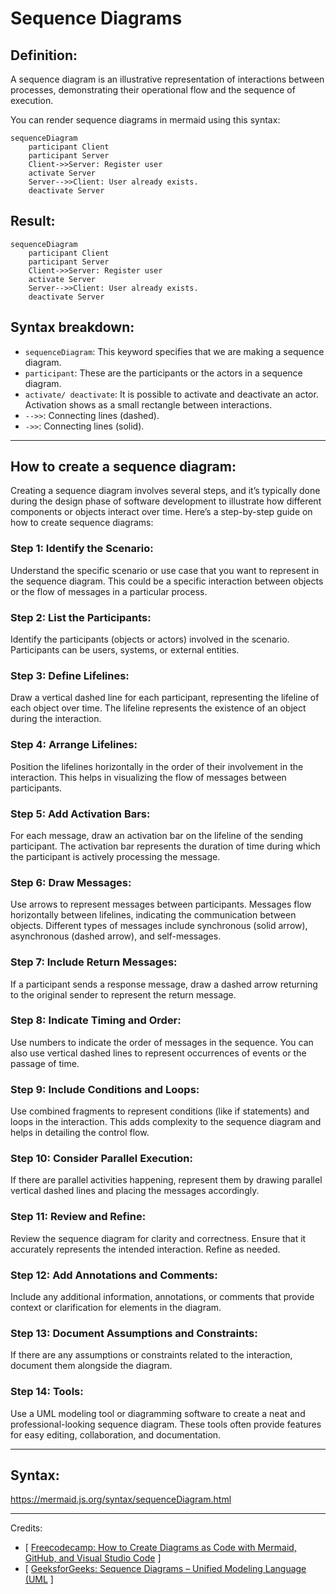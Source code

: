 # Sequence Diagrams

## Definition:
A sequence diagram is an illustrative representation of interactions between processes, demonstrating their operational flow and the sequence of execution.

You can render sequence diagrams in mermaid using this syntax:
```
sequenceDiagram
    participant Client
    participant Server
    Client->>Server: Register user
    activate Server
    Server-->>Client: User already exists.
    deactivate Server
```

## Result:
```mermaid
sequenceDiagram
    participant Client
    participant Server
    Client->>Server: Register user
    activate Server
    Server-->>Client: User already exists.
    deactivate Server
```

## Syntax breakdown:
* `sequenceDiagram`: This keyword specifies that we are making a sequence diagram.
* `participant`: These are the participants or the actors in a sequence diagram.
* `activate/ deactivate`: It is possible to activate and deactivate an actor. Activation shows as a small rectangle between interactions.
* `-->>`: Connecting lines (dashed).
* `->>`: Connecting lines (solid).

___

## How to create a sequence diagram:
Creating a sequence diagram involves several steps, and it’s typically done during the design phase of software development to illustrate how different components or objects interact over time. Here’s a step-by-step guide on how to create sequence diagrams:

### Step 1: Identify the Scenario:
Understand the specific scenario or use case that you want to represent in the sequence diagram. This could be a specific interaction between objects or the flow of messages in a particular process.

### Step 2: List the Participants:
Identify the participants (objects or actors) involved in the scenario. Participants can be users, systems, or external entities.

### Step 3: Define Lifelines:
Draw a vertical dashed line for each participant, representing the lifeline of each object over time. The lifeline represents the existence of an object during the interaction.

### Step 4: Arrange Lifelines:
Position the lifelines horizontally in the order of their involvement in the interaction. This helps in visualizing the flow of messages between participants.

### Step 5: Add Activation Bars:
For each message, draw an activation bar on the lifeline of the sending participant. The activation bar represents the duration of time during which the participant is actively processing the message.

### Step 6: Draw Messages:
Use arrows to represent messages between participants. Messages flow horizontally between lifelines, indicating the communication between objects. Different types of messages include synchronous (solid arrow), asynchronous (dashed arrow), and self-messages.

### Step 7: Include Return Messages:
If a participant sends a response message, draw a dashed arrow returning to the original sender to represent the return message.

### Step 8: Indicate Timing and Order:
Use numbers to indicate the order of messages in the sequence. You can also use vertical dashed lines to represent occurrences of events or the passage of time.

### Step 9: Include Conditions and Loops:
Use combined fragments to represent conditions (like if statements) and loops in the interaction. This adds complexity to the sequence diagram and helps in detailing the control flow.

### Step 10: Consider Parallel Execution:
If there are parallel activities happening, represent them by drawing parallel vertical dashed lines and placing the messages accordingly.

### Step 11: Review and Refine:
Review the sequence diagram for clarity and correctness. Ensure that it accurately represents the intended interaction. Refine as needed.

### Step 12: Add Annotations and Comments:
Include any additional information, annotations, or comments that provide context or clarification for elements in the diagram.

### Step 13: Document Assumptions and Constraints:
If there are any assumptions or constraints related to the interaction, document them alongside the diagram.

### Step 14: Tools:
Use a UML modeling tool or diagramming software to create a neat and professional-looking sequence diagram. These tools often provide features for easy editing, collaboration, and documentation.

___

## Syntax:

https://mermaid.js.org/syntax/sequenceDiagram.html
___

Credits:
* [ [Freecodecamp: How to Create Diagrams as Code with Mermaid, GitHub, and Visual Studio Code](https://www.freecodecamp.org/news/diagrams-as-code-with-mermaid-github-and-vs-code/) ]
* [ [GeeksforGeeks: Sequence Diagrams – Unified Modeling Language (UML](https://www.geeksforgeeks.org/unified-modeling-language-uml-sequence-diagrams/) ] 
